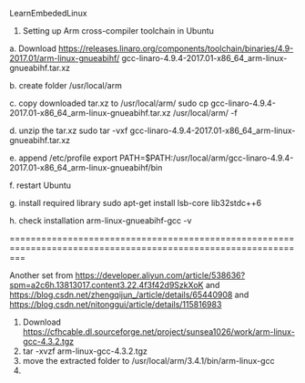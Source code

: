 LearnEmbededLinux

1. Setting up Arm cross-compiler toolchain in Ubuntu
 
a. Download 
https://releases.linaro.org/components/toolchain/binaries/4.9-2017.01/arm-linux-gnueabihf/
gcc-linaro-4.9.4-2017.01-x86_64_arm-linux-gnueabihf.tar.xz

b. create folder 
/usr/local/arm

c. copy downloaded tar.xz to /usr/local/arm/
sudo cp gcc-linaro-4.9.4-2017.01-x86_64_arm-linux-gnueabihf.tar.xz /usr/local/arm/ -f

d. unzip the tar.xz
sudo tar -vxf gcc-linaro-4.9.4-2017.01-x86_64_arm-linux-gnueabihf.tar.xz

e. append /etc/profile
export PATH=$PATH:/usr/local/arm/gcc-linaro-4.9.4-2017.01-x86_64_arm-linux-gnueabihf/bin

f. restart Ubuntu

g. install required library
sudo apt-get install lsb-core lib32stdc++6

h. check installation 
arm-linux-gnueabihf-gcc -v

===============================================================================================================

Another set from 
https://developer.aliyun.com/article/538636?spm=a2c6h.13813017.content3.22.4f3f42d9SzkXoK
and
https://blog.csdn.net/zhengqijun_/article/details/65440908
and 
https://blog.csdn.net/nitonggui/article/details/115816983

1. Download https://cfhcable.dl.sourceforge.net/project/sunsea1026/work/arm-linux-gcc-4.3.2.tgz
2. tar -xvzf arm-linux-gcc-4.3.2.tgz
3. move the extracted folder to /usr/local/arm/3.4.1/bin/arm-linux-gcc 
4. 


